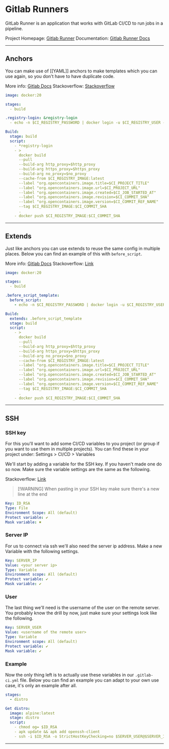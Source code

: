 # Gitlab Runners

GitLab Runner is an application that works with GitLab CI/CD to run jobs in a pipeline.

Project Homepage: [Gitlab Runner](https://gitlab.com/gitlab-org/gitlab-runner) 
Documentation: [Gitlab Runner Docs](https://docs.gitlab.com/runner/)

---

## Anchors

You can make use of [[YAML]] anchors to make templates which you can use again, so you don't have to have duplicate code.

More info: [Gitlab Docs](https://docs.gitlab.com/ee/ci/yaml/yaml_optimization.html#yaml-anchors-for-scripts)
Stackoverflow: [Stackoverflow](https://stackoverflow.com/questions/54074433/gitlab-ci-specifying-stages-in-before-script)

```yaml
image: docker:20

stages:
  - build

.registry-login: &registry-login
  - echo -n $CI_REGISTRY_PASSWORD | docker login -u $CI_REGISTRY_USER --password-stdin $CI_REGISTRY

Build:
  stage: build
  script:
    - *registry-login
    - >
      docker build
      --pull
      --build-arg http_proxy=$http_proxy
      --build-arg https_proxy=$https_proxy
      --build-arg no_proxy=$no_proxy
      --cache-from $CI_REGISTRY_IMAGE:latest
      --label "org.opencontainers.image.title=$CI_PROJECT_TITLE"
      --label "org.opencontainers.image.url=$CI_PROJECT_URL"
      --label "org.opencontainers.image.created=$CI_JOB_STARTED_AT"
      --label "org.opencontainers.image.revision=$CI_COMMIT_SHA"
      --label "org.opencontainers.image.version=$CI_COMMIT_REF_NAME"
      --tag $CI_REGISTRY_IMAGE:$CI_COMMIT_SHA
      .
    - docker push $CI_REGISTRY_IMAGE:$CI_COMMIT_SHA
```

---

## Extends

Just like anchors you can use extends to reuse the same config in multiple places. Below you can find an example of this with `before_script`.

More info: [Gitlab Docs](https://docs.gitlab.com/ee/ci/yaml/#extends)
Stackoverflow: [Link](https://stackoverflow.com/a/54077634)

```yml
image: docker:20

stages:
  - build

.before_script_template:
  before_script:
    - echo -n $CI_REGISTRY_PASSWORD | docker login -u $CI_REGISTRY_USER --password-stdin $CI_REGISTRY

Build:
  extends: .before_script_template
  stage: build
  script:
    - >
      docker build
      --pull
      --build-arg http_proxy=$http_proxy
      --build-arg https_proxy=$https_proxy
      --build-arg no_proxy=$no_proxy
      --cache-from $CI_REGISTRY_IMAGE:latest
      --label "org.opencontainers.image.title=$CI_PROJECT_TITLE"
      --label "org.opencontainers.image.url=$CI_PROJECT_URL"
      --label "org.opencontainers.image.created=$CI_JOB_STARTED_AT"
      --label "org.opencontainers.image.revision=$CI_COMMIT_SHA"
      --label "org.opencontainers.image.version=$CI_COMMIT_REF_NAME"
      --tag $CI_REGISTRY_IMAGE:$CI_COMMIT_SHA
      .
    - docker push $CI_REGISTRY_IMAGE:$CI_COMMIT_SHA
```

---

## SSH

### SSH key

For this you'll want to add some CI/CD variables to you project (or group if you want to use them in multiple projects). You can find these in your project under: Settings > CI/CD > Variables

We'll start by adding a variable for the SSH key. If you haven't made one do so now. Make sure the variable settings are the same as the following.

Stackoverflow: [Link](https://stackoverflow.com/a/59595773)

> [!WARNING] When pasting in your SSH key make sure there's a new line at the end

```yml
Key: ID_RSA
Type: File
Environment Scope: All (default)
Protect variable: ✔
Mask variable: ✖
```

### Server IP

For us to connect via ssh we'll also need the server ip address. Make a new Variable with the following settings.

```yml
Key: SERVER_IP
Value: <your server ip>
Type: Variable
Environment scope: All (default)
Protect variable: ✔
Mask variable: ✔
```

### User

The last thing we'll need is the username of the user on the remote server. You probably know the drill by now, just make sure your settings look like the following.

```yml
Key: SERVER_USER
Value: <username of the remote user>
Type: Variable
Environment scope: All (default)
Protect variable: ✔
Mask variable: ✔
```

### Example

Now the only thing left is to actually use these variables in our `.gitlab-ci.yml` file. Below you can find an example you can adapt to your own use case, it's only an example after all.

```yml
stages:
  - distro

Get distro:
  image: alpine:latest
  stage: distro
  script:
    - chmod og= $ID_RSA
    - apk update && apk add openssh-client
    - ssh -i $ID_RSA -o StrictHostKeyChecking=no $SERVER_USER@$SERVER_IP "lsb_release -a"
```

---